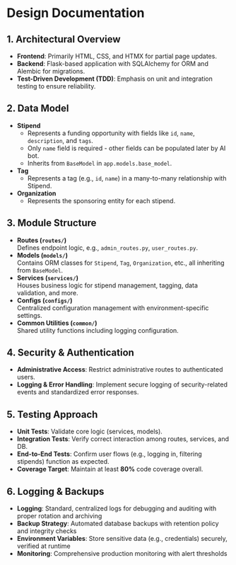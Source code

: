 # Design Documentation

## 1. Architectural Overview
- **Frontend**: Primarily HTML, CSS, and HTMX for partial page updates.
- **Backend**: Flask-based application with SQLAlchemy for ORM and Alembic for migrations.
- **Test-Driven Development (TDD)**: Emphasis on unit and integration testing to ensure reliability.

## 2. Data Model
- **Stipend**  
  - Represents a funding opportunity with fields like `id`, `name`, `description`, and `tags`.
  - Only `name` field is required - other fields can be populated later by AI bot.
  - Inherits from `BaseModel` in `app.models.base_model`.
- **Tag**  
  - Represents a tag (e.g., `id`, `name`) in a many-to-many relationship with Stipend.
- **Organization**  
  - Represents the sponsoring entity for each stipend.

## 3. Module Structure
- **Routes (`routes/`)**  
  Defines endpoint logic, e.g., `admin_routes.py`, `user_routes.py`.
- **Models (`models/`)**  
  Contains ORM classes for `Stipend`, `Tag`, `Organization`, etc., all inheriting from `BaseModel`.
- **Services (`services/`)**  
  Houses business logic for stipend management, tagging, data validation, and more.
- **Configs (`configs/`)**  
  Centralized configuration management with environment-specific settings.
- **Common Utilities (`common/`)**  
  Shared utility functions including logging configuration.

## 4. Security & Authentication
- **Administrative Access**: Restrict administrative routes to authenticated users.
- **Logging & Error Handling**: Implement secure logging of security-related events and standardized error responses.

## 5. Testing Approach
- **Unit Tests**: Validate core logic (services, models).
- **Integration Tests**: Verify correct interaction among routes, services, and DB.
- **End-to-End Tests**: Confirm user flows (e.g., logging in, filtering stipends) function as expected.
- **Coverage Target**: Maintain at least **80%** code coverage overall.

## 6. Logging & Backups
- **Logging**: Standard, centralized logs for debugging and auditing with proper rotation and archiving
- **Backup Strategy**: Automated database backups with retention policy and integrity checks
- **Environment Variables**: Store sensitive data (e.g., credentials) securely, verified at runtime
- **Monitoring**: Comprehensive production monitoring with alert thresholds
